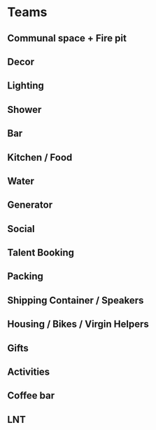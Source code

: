# Teams

## Communal space + Fire pit

## Decor

## Lighting

## Shower

## Bar

## Kitchen / Food

## Water

## Generator

## Social

## Talent Booking

## Packing

## Shipping Container / Speakers

## Housing / Bikes / Virgin Helpers

## Gifts

## Activities

## Coffee bar

## LNT
